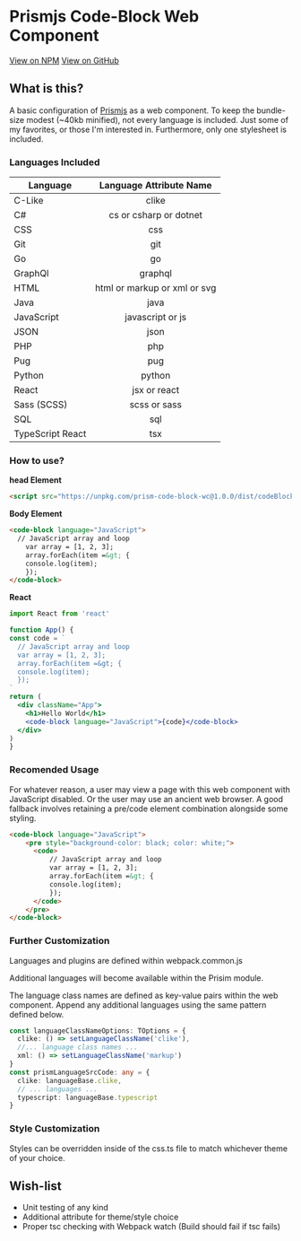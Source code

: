 # Prismjs Code-Block Web Component

[View on NPM](https://www.npmjs.com/package/prism-code-block-wc)
[View on GitHub](https://github.com/lynellf/prismjs-code-block-wc)

## What is this?
A basic configuration of [Prismjs](https://prismjs.com/) as a web component. To keep the bundle-size modest (~40kb minified), not every language is included. Just some of my favorites, or those I'm interested in. Furthermore, only one stylesheet is included.

### Languages Included

Language | Language Attribute Name
---|:---: 
C-Like | clike
C# | cs or csharp or dotnet
CSS | css
Git | git
Go | go
GraphQl | graphql
HTML | html or markup or xml or svg
Java | java
JavaScript | javascript or js
JSON | json
PHP | php
Pug | pug
Python | python
React | jsx or react
Sass (SCSS) | scss or sass
SQL | sql
TypeScript React | tsx


### How to use?

__head Element__
```html
<script src="https://unpkg.com/prism-code-block-wc@1.0.0/dist/codeBlockProd.min.js" defer></script>
```

__Body Element__
```html
<code-block language="JavaScript">
  // JavaScript array and loop
    var array = [1, 2, 3];
    array.forEach(item =&gt; {
    console.log(item);
    });
</code-block>
```
__React__
```jsx
import React from 'react'

function App() {
const code = `
  // JavaScript array and loop
  var array = [1, 2, 3];
  array.forEach(item =&gt; {
  console.log(item);
  });
`
return (
  <div className="App">
    <h1>Hello World</h1>
    <code-block language="JavaScript">{code}</code-block>
  </div>
)
}
```

### Recomended Usage
For whatever reason, a user may view a page with this web component with JavaScript disabled. Or the user may use an ancient web browser. A good fallback involves retaining a pre/code element combination alongside some styling.

```html
<code-block language="JavaScript">
    <pre style="background-color: black; color: white;">
      <code>
          // JavaScript array and loop
          var array = [1, 2, 3];
          array.forEach(item =&gt; {
          console.log(item);
          });
      </code>
    </pre>
</code-block>
```

### Further Customization
Languages and plugins are defined within webpack.common.js

Additional languages will become available within the Prisim module.

The language class names are defined as key-value pairs within the web component. Append any additional languages using the same pattern defined below.

```typescript
const languageClassNameOptions: TOptions = {
  clike: () => setLanguageClassName('clike'),
  //... language class names ...
  xml: () => setLanguageClassName('markup')
}
const prismLanguageSrcCode: any = {
  clike: languageBase.clike,
  // ... languages ...
  typescript: languageBase.typescript
}
```

### Style Customization
Styles can be overridden inside of the css.ts file to match whichever theme of your choice.

## Wish-list
 + Unit testing of any kind
 + Additional attribute for theme/style choice
 + Proper tsc checking with Webpack watch (Build should fail if tsc fails)
